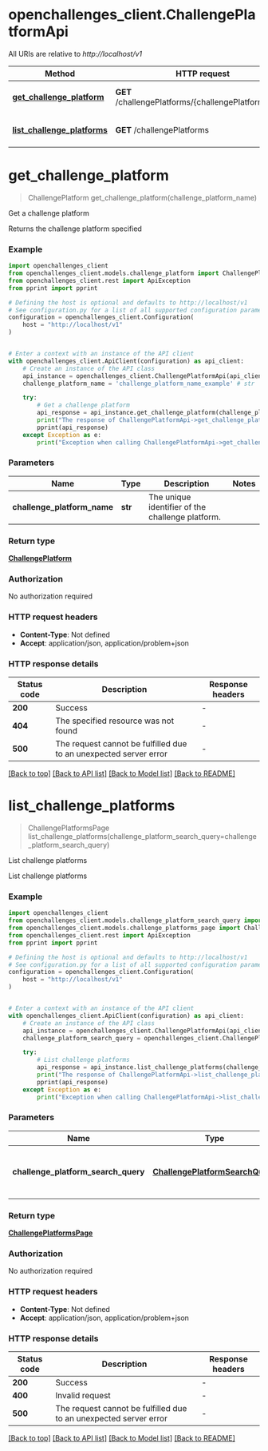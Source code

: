 # openchallenges_client.ChallengePlatformApi

All URIs are relative to _http://localhost/v1_

| Method                                                                           | HTTP request                                        | Description              |
| -------------------------------------------------------------------------------- | --------------------------------------------------- | ------------------------ |
| [**get_challenge_platform**](ChallengePlatformApi.md#get_challenge_platform)     | **GET** /challengePlatforms/{challengePlatformName} | Get a challenge platform |
| [**list_challenge_platforms**](ChallengePlatformApi.md#list_challenge_platforms) | **GET** /challengePlatforms                         | List challenge platforms |

# **get_challenge_platform**

> ChallengePlatform get_challenge_platform(challenge_platform_name)

Get a challenge platform

Returns the challenge platform specified

### Example

```python
import openchallenges_client
from openchallenges_client.models.challenge_platform import ChallengePlatform
from openchallenges_client.rest import ApiException
from pprint import pprint

# Defining the host is optional and defaults to http://localhost/v1
# See configuration.py for a list of all supported configuration parameters.
configuration = openchallenges_client.Configuration(
    host = "http://localhost/v1"
)


# Enter a context with an instance of the API client
with openchallenges_client.ApiClient(configuration) as api_client:
    # Create an instance of the API class
    api_instance = openchallenges_client.ChallengePlatformApi(api_client)
    challenge_platform_name = 'challenge_platform_name_example' # str | The unique identifier of the challenge platform.

    try:
        # Get a challenge platform
        api_response = api_instance.get_challenge_platform(challenge_platform_name)
        print("The response of ChallengePlatformApi->get_challenge_platform:\n")
        pprint(api_response)
    except Exception as e:
        print("Exception when calling ChallengePlatformApi->get_challenge_platform: %s\n" % e)
```

### Parameters

| Name                        | Type    | Description                                      | Notes |
| --------------------------- | ------- | ------------------------------------------------ | ----- |
| **challenge_platform_name** | **str** | The unique identifier of the challenge platform. |

### Return type

[**ChallengePlatform**](ChallengePlatform.md)

### Authorization

No authorization required

### HTTP request headers

- **Content-Type**: Not defined
- **Accept**: application/json, application/problem+json

### HTTP response details

| Status code | Description                                                       | Response headers |
| ----------- | ----------------------------------------------------------------- | ---------------- |
| **200**     | Success                                                           | -                |
| **404**     | The specified resource was not found                              | -                |
| **500**     | The request cannot be fulfilled due to an unexpected server error | -                |

[[Back to top]](#) [[Back to API list]](../README.md#documentation-for-api-endpoints) [[Back to Model list]](../README.md#documentation-for-models) [[Back to README]](../README.md)

# **list_challenge_platforms**

> ChallengePlatformsPage list_challenge_platforms(challenge_platform_search_query=challenge_platform_search_query)

List challenge platforms

List challenge platforms

### Example

```python
import openchallenges_client
from openchallenges_client.models.challenge_platform_search_query import ChallengePlatformSearchQuery
from openchallenges_client.models.challenge_platforms_page import ChallengePlatformsPage
from openchallenges_client.rest import ApiException
from pprint import pprint

# Defining the host is optional and defaults to http://localhost/v1
# See configuration.py for a list of all supported configuration parameters.
configuration = openchallenges_client.Configuration(
    host = "http://localhost/v1"
)


# Enter a context with an instance of the API client
with openchallenges_client.ApiClient(configuration) as api_client:
    # Create an instance of the API class
    api_instance = openchallenges_client.ChallengePlatformApi(api_client)
    challenge_platform_search_query = openchallenges_client.ChallengePlatformSearchQuery() # ChallengePlatformSearchQuery | The search query used to find challenge platforms. (optional)

    try:
        # List challenge platforms
        api_response = api_instance.list_challenge_platforms(challenge_platform_search_query=challenge_platform_search_query)
        print("The response of ChallengePlatformApi->list_challenge_platforms:\n")
        pprint(api_response)
    except Exception as e:
        print("Exception when calling ChallengePlatformApi->list_challenge_platforms: %s\n" % e)
```

### Parameters

| Name                                | Type                                    | Description                                        | Notes      |
| ----------------------------------- | --------------------------------------- | -------------------------------------------------- | ---------- |
| **challenge_platform_search_query** | [**ChallengePlatformSearchQuery**](.md) | The search query used to find challenge platforms. | [optional] |

### Return type

[**ChallengePlatformsPage**](ChallengePlatformsPage.md)

### Authorization

No authorization required

### HTTP request headers

- **Content-Type**: Not defined
- **Accept**: application/json, application/problem+json

### HTTP response details

| Status code | Description                                                       | Response headers |
| ----------- | ----------------------------------------------------------------- | ---------------- |
| **200**     | Success                                                           | -                |
| **400**     | Invalid request                                                   | -                |
| **500**     | The request cannot be fulfilled due to an unexpected server error | -                |

[[Back to top]](#) [[Back to API list]](../README.md#documentation-for-api-endpoints) [[Back to Model list]](../README.md#documentation-for-models) [[Back to README]](../README.md)
